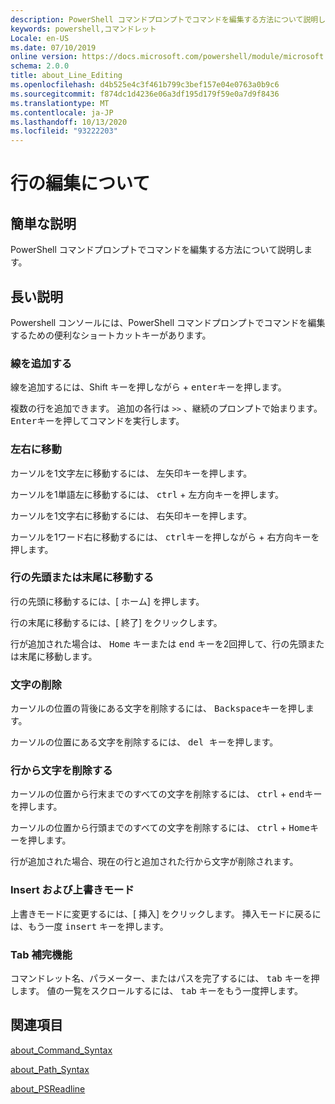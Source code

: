 ```yaml
---
description: PowerShell コマンドプロンプトでコマンドを編集する方法について説明します。
keywords: powershell,コマンドレット
Locale: en-US
ms.date: 07/10/2019
online version: https://docs.microsoft.com/powershell/module/microsoft.powershell.core/about/about_line_editing?view=powershell-7&WT.mc_id=ps-gethelp
schema: 2.0.0
title: about_Line_Editing
ms.openlocfilehash: d4b525e4c3f461b799c3bef157e04e0763a0b9c6
ms.sourcegitcommit: f874dc1d4236e06a3df195d179f59e0a7d9f8436
ms.translationtype: MT
ms.contentlocale: ja-JP
ms.lasthandoff: 10/13/2020
ms.locfileid: "93222203"
---
```

# <a name="about-line-editing"></a>行の編集について

## <a name="short-description"></a>簡単な説明

PowerShell コマンドプロンプトでコマンドを編集する方法について説明します。

## <a name="long-description"></a>長い説明

Powershell コンソールには、PowerShell コマンドプロンプトでコマンドを編集するための便利なショートカットキーがあります。

### <a name="add-a-line"></a>線を追加する

線を追加するには、Shift キーを押し<kbd>ながら</kbd> + <kbd>enter</kbd>キーを押します。

複数の行を追加できます。 追加の各行は `>>` 、継続のプロンプトで始まります。 <kbd>Enter</kbd>キーを押してコマンドを実行します。

### <a name="move-left-and-right"></a>左右に移動

カーソルを1文字左に移動するには、 <kbd>左矢印</kbd>キーを押します。

カーソルを1単語左に移動するには、 <kbd>ctrl</kbd> + <kbd>左方向</kbd>キーを押します。

カーソルを1文字右に移動するには、 <kbd>右矢印</kbd>キーを押します。

カーソルを1ワード右に移動するには、 <kbd>ctrl</kbd>キーを押しながら + <kbd>右方向</kbd>キーを押します。

### <a name="move-to-a-lines-beginning-or-end"></a>行の先頭または末尾に移動する

行の先頭に移動するには、[ <kbd>ホーム</kbd>] を押します。

行の末尾に移動するには、[ <kbd>終了</kbd>] をクリックします。

行が追加された場合は、 <kbd>Home</kbd> キーまたは <kbd>end</kbd> キーを2回押して、行の先頭または末尾に移動します。

### <a name="delete-characters"></a>文字の削除

カーソルの位置の背後にある文字を削除するには、 <kbd>Backspace</kbd>キーを押します。

カーソルの位置にある文字を削除するには、 <kbd>del キーを</kbd>押します。

### <a name="delete-characters-from-a-line"></a>行から文字を削除する

カーソルの位置から行末までのすべての文字を削除するには、 <kbd>ctrl</kbd> + <kbd>end</kbd>キーを押します。

カーソルの位置から行頭までのすべての文字を削除するには、 <kbd>ctrl</kbd> + <kbd>Home</kbd>キーを押します。

行が追加された場合、現在の行と追加された行から文字が削除されます。

### <a name="insert-and-overstrike-mode"></a>Insert および上書きモード

上書きモードに変更するには、[ <kbd>挿入</kbd>] をクリックします。 挿入モードに戻るには、もう一度 <kbd>insert</kbd> キーを押します。

### <a name="tab-completion"></a>Tab 補完機能

コマンドレット名、パラメーター、またはパスを完了するには、 <kbd>tab</kbd> キーを押します。 値の一覧をスクロールするには、 <kbd>tab</kbd> キーをもう一度押します。

## <a name="see-also"></a>関連項目

[about_Command_Syntax](about_Command_Syntax.md)

[about_Path_Syntax](about_Path_Syntax.md)

[about_PSReadline](../../PSReadline/About/about_PSReadline.md)
